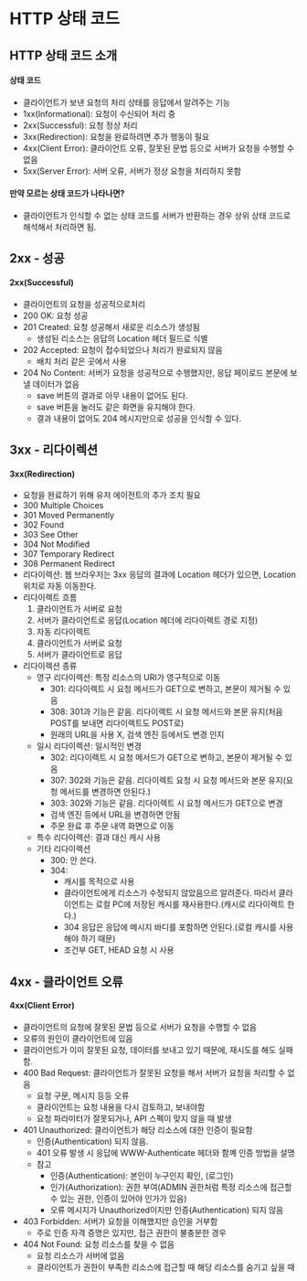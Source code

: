 # HTTP 상태 코드

## HTTP 상태 코드 소개

#### 상태 코드

-   클라이언트가 보낸 요청의 처리 상태를 응답에서 알려주는 기능
-   1xx(Informational): 요청이 수신되어 처리 중
-   2xx(Successful): 요청 정상 처리
-   3xx(Redirection): 요청을 완료하려면 추가 행동이 필요
-   4xx(Client Error): 클라이언트 오류, 잘못된 문법 등으로 서버가 요청을 수행할 수 없음
-   5xx(Server Error): 서버 오류, 서버가 정상 요청을 처리하지 못함

#### 만약 모르는 상태 코드가 나타나면?

-   클라이언트가 인식할 수 없는 상태 코드를 서버가 반환하는 경우 상위 상태 코드로 해석해서 처리하면 됨.

## 2xx - 성공

#### 2xx(Successful)

-   클라이언트의 요청을 성공적으로처리
-   200 OK: 요청 성공
-   201 Created: 요청 성공해서 새로운 리소스가 생성됨
    -   생성된 리소스는 응답의 Location 헤더 필드로 식별
-   202 Accepted: 요청이 접수되었으나 처리가 완료되지 않음
    -   배치 처리 같은 곳에서 사용
-   204 No Content: 서버가 요청을 성공적으로 수행했지만, 응답 페이로드 본문에 보낼 데이터가 없음
    -   save 버튼의 결과로 아무 내용이 없어도 된다.
    -   save 버튼을 눌러도 같은 화면을 유지해야 한다.
    -   결과 내용이 없어도 204 메시지만으로 성공을 인식할 수 있다.

## 3xx - 리다이렉션

#### 3xx(Redirection)

-   요청을 완료하기 위해 유저 에이전트의 추가 조치 필요
-   300 Multiple Choices
-   301 Moved Permanently
-   302 Found
-   303 See Other
-   304 Not Modified
-   307 Temporary Redirect
-   308 Permanent Redirect
    <br>
-   리다이렉션: 웹 브라우저는 3xx 응답의 결과에 Location 헤더가 있으면, Location 위치로 자동 이동한다.
-   리다이렉트 흐름
    1. 클라이언트가 서버로 요청
    2. 서버가 클라이언트로 응답(Location 헤더에 리다이렉트 경로 지정)
    3. 자동 리다이렉트
    4. 클라이언트가 서버로 요청
    5. 서버가 클라이언트로 응답
-   리다이렉션 종류
    -   영구 리다이렉션: 특정 리소스의 URI가 영구적으로 이동
        -   301: 리다이렉트 시 요청 메서드가 GET으로 변하고, 본문이 제거될 수 있음
        -   308: 301과 기능은 같음. 리다이렉트 시 요청 메서드와 본문 유지(처음 POST를 보내면 리다이렉트도 POST로)
        -   원래의 URL을 사용 X, 검색 엔진 등에서도 변경 인지
    -   일시 리다이렉션: 일시적인 변경
        -   302: 리다이렉트 시 요청 메서드가 GET으로 변하고, 본문이 제거될 수 있음
        -   307: 302와 기능은 같음. 리다이렉트 요청 시 요청 메서드와 본문 유지(요청 메서드를 변경하면 안된다.)
        -   303: 302와 기능은 같음. 리다이렉트 시 요청 메서드가 GET으로 변경
        -   검색 엔진 등에서 URL을 변경하면 안됨
        -   주문 완료 후 주문 내역 화면으로 이동
    -   특수 리다이렉션: 결과 대신 캐시 사용
    -   기타 리다이렉션
        -   300: 안 쓴다.
        -   304:
            -   캐시를 목적으로 사용
            -   클라이언트에게 리소스가 수정되지 않았음으르 알려준다. 따라서 클라이언트는 로컬 PC에 저장된 캐시를 재사용한다.(캐시로 리다이렉트 한다.)
            -   304 응답은 응답에 메시지 바디를 포함하면 안된다.(로컬 캐시를 사용해야 하기 때문)
            -   조건부 GET, HEAD 요청 시 사용

## 4xx - 클라이언트 오류

#### 4xx(Client Error)

-   클라이언트의 요청에 잘못된 문법 등으로 서버가 요청을 수행할 수 없음
-   오류의 원인이 클라이언트에 있음
-   클라이언트가 이미 잘못된 요청, 데이터를 보내고 있기 때문에, 재시도를 해도 실패함.
-   400 Bad Request: 클라이언트가 잘못된 요청을 해서 서버가 요청을 처리할 수 없음
    -   요청 구문, 메시지 등등 오류
    -   클라이언트는 요청 내용을 다시 검토하고, 보내야함
    -   요청 파라미터가 잘못되거나, API 스펙이 맞지 않을 때 발생
-   401 Unauthorized: 클라이언트가 해당 리소스에 대한 인증이 필요함
    -   인증(Authentication) 되지 않음.
    -   401 오류 발생 시 응답에 WWW-Authenticate 헤더와 함꼐 인증 방법을 설명
    -   참고
        -   인증(Authentication): 본인이 누구인지 확인, (로그인)
        -   인가(Authorization): 권한 부여(ADMIN 권한처럼 특정 리소스에 접근할 수 있는 권한, 인증이 있어야 인가가 있음)
        -   오류 메시지가 Unauthorized이지만 인증(Authentication) 되지 않음
-   403 Forbidden: 서버가 요청을 이해했지만 승인을 거부함
    -   주로 인증 자격 증명은 있지만, 접근 권한이 불충분한 경우
-   404 Not Found: 요청 리소스를 찾을 수 없음
    -   요청 리소스가 서버에 없음
    -   클라이언트가 권한이 부족한 리소스에 접근할 때 해당 리소스를 숨기고 싶을 때
